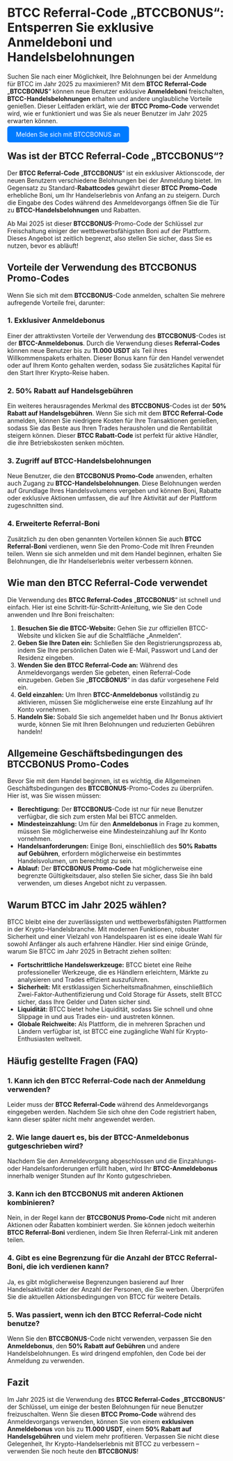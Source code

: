 <h1>BTCC Referral-Code „BTCCBONUS“: Entsperren Sie exklusive Anmeldeboni und Handelsbelohnungen</h1>
        </header>

  <section>
            <p>Suchen Sie nach einer Möglichkeit, Ihre Belohnungen bei der Anmeldung für BTCC im Jahr 2025 zu maximieren? Mit dem <strong>BTCC Referral-Code</strong> „<strong>BTCCBONUS</strong>“ können neue Benutzer exklusive <strong>Anmeldeboni</strong> freischalten, <strong>BTCC-Handelsbelohnungen</strong> erhalten und andere unglaubliche Vorteile genießen. Dieser Leitfaden erklärt, wie der <strong>BTCC Promo-Code</strong> verwendet wird, wie er funktioniert und was Sie als neuer Benutzer im Jahr 2025 erwarten können.</p>
        </section>
<p><a href="https://partner.btcc.com/us/c/BTCCBONUS/9303" target="_blank" style="color: white; background-color: #007bff; padding: 10px 20px; text-decoration: none; border-radius: 5px;">Melden Sie sich mit BTCCBONUS an</a></p>
  <section>
            <h2>Was ist der BTCC Referral-Code „BTCCBONUS“?</h2>
            <p>Der <strong>BTCC Referral-Code</strong> „<strong>BTCCBONUS</strong>“ ist ein exklusiver Aktionscode, der neuen Benutzern verschiedene Belohnungen bei der Anmeldung bietet. Im Gegensatz zu Standard-<strong>Rabattcodes</strong> gewährt dieser <strong>BTCC Promo-Code</strong> erhebliche Boni, um Ihr Handelserlebnis von Anfang an zu steigern. Durch die Eingabe des Codes während des Anmeldevorgangs öffnen Sie die Tür zu <strong>BTCC-Handelsbelohnungen</strong> und Rabatten.</p>
            <p>Ab Mai 2025 ist dieser <strong>BTCCBONUS</strong>-Promo-Code der Schlüssel zur Freischaltung einiger der wettbewerbsfähigsten Boni auf der Plattform. Dieses Angebot ist zeitlich begrenzt, also stellen Sie sicher, dass Sie es nutzen, bevor es abläuft!</p>
        </section>

  <section>
            <h2>Vorteile der Verwendung des BTCCBONUS Promo-Codes</h2>
            <p>Wenn Sie sich mit dem <strong>BTCCBONUS</strong>-Code anmelden, schalten Sie mehrere aufregende Vorteile frei, darunter:</p>

  <h3>1. Exklusiver Anmeldebonus</h3>
            <p>Einer der attraktivsten Vorteile der Verwendung des <strong>BTCCBONUS</strong>-Codes ist der <strong>BTCC-Anmeldebonus</strong>. Durch die Verwendung dieses <strong>Referral-Codes</strong> können neue Benutzer bis zu <strong>11.000 USDT</strong> als Teil ihres Willkommenspakets erhalten. Dieser Bonus kann für den Handel verwendet oder auf Ihrem Konto gehalten werden, sodass Sie zusätzliches Kapital für den Start Ihrer Krypto-Reise haben.</p>

  <h3>2. 50% Rabatt auf Handelsgebühren</h3>
            <p>Ein weiteres herausragendes Merkmal des <strong>BTCCBONUS</strong>-Codes ist der <strong>50% Rabatt auf Handelsgebühren</strong>. Wenn Sie sich mit dem <strong>BTCC Referral-Code</strong> anmelden, können Sie niedrigere Kosten für Ihre Transaktionen genießen, sodass Sie das Beste aus Ihren Trades herausholen und die Rentabilität steigern können. Dieser <strong>BTCC Rabatt-Code</strong> ist perfekt für aktive Händler, die ihre Betriebskosten senken möchten.</p>

  <h3>3. Zugriff auf BTCC-Handelsbelohnungen</h3>
            <p>Neue Benutzer, die den <strong>BTCCBONUS Promo-Code</strong> anwenden, erhalten auch Zugang zu <strong>BTCC-Handelsbelohnungen</strong>. Diese Belohnungen werden auf Grundlage Ihres Handelsvolumens vergeben und können Boni, Rabatte oder exklusive Aktionen umfassen, die auf Ihre Aktivität auf der Plattform zugeschnitten sind.</p>

  <h3>4. Erweiterte Referral-Boni</h3>
            <p>Zusätzlich zu den oben genannten Vorteilen können Sie auch <strong>BTCC Referral-Boni</strong> verdienen, wenn Sie den Promo-Code mit Ihren Freunden teilen. Wenn sie sich anmelden und mit dem Handel beginnen, erhalten Sie Belohnungen, die Ihr Handelserlebnis weiter verbessern können.</p>
        </section>

  <section>
            <h2>Wie man den BTCC Referral-Code verwendet</h2>
            <p>Die Verwendung des <strong>BTCC Referral-Codes</strong> „<strong>BTCCBONUS</strong>“ ist schnell und einfach. Hier ist eine Schritt-für-Schritt-Anleitung, wie Sie den Code anwenden und Ihre Boni freischalten:</p>
            <ol>
                <li><strong>Besuchen Sie die BTCC-Website:</strong> Gehen Sie zur offiziellen BTCC-Website und klicken Sie auf die Schaltfläche „Anmelden“.</li>
                <li><strong>Geben Sie Ihre Daten ein:</strong> Schließen Sie den Registrierungsprozess ab, indem Sie Ihre persönlichen Daten wie E-Mail, Passwort und Land der Residenz eingeben.</li>
                <li><strong>Wenden Sie den BTCC Referral-Code an:</strong> Während des Anmeldevorgangs werden Sie gebeten, einen Referral-Code einzugeben. Geben Sie „<strong>BTCCBONUS</strong>“ in das dafür vorgesehene Feld ein.</li>
                <li><strong>Geld einzahlen:</strong> Um Ihren <strong>BTCC-Anmeldebonus</strong> vollständig zu aktivieren, müssen Sie möglicherweise eine erste Einzahlung auf Ihr Konto vornehmen.</li>
                <li><strong>Handeln Sie:</strong> Sobald Sie sich angemeldet haben und Ihr Bonus aktiviert wurde, können Sie mit Ihren Belohnungen und reduzierten Gebühren handeln!</li>
            </ol>
        </section>

  <section>
            <h2>Allgemeine Geschäftsbedingungen des BTCCBONUS Promo-Codes</h2>
            <p>Bevor Sie mit dem Handel beginnen, ist es wichtig, die Allgemeinen Geschäftsbedingungen des <strong>BTCCBONUS</strong>-Promo-Codes zu überprüfen. Hier ist, was Sie wissen müssen:</p>
            <ul>
                <li><strong>Berechtigung:</strong> Der <strong>BTCCBONUS</strong>-Code ist nur für neue Benutzer verfügbar, die sich zum ersten Mal bei BTCC anmelden.</li>
                <li><strong>Mindesteinzahlung:</strong> Um für den <strong>Anmeldebonus</strong> in Frage zu kommen, müssen Sie möglicherweise eine Mindesteinzahlung auf Ihr Konto vornehmen.</li>
                <li><strong>Handelsanforderungen:</strong> Einige Boni, einschließlich des <strong>50% Rabatts auf Gebühren</strong>, erfordern möglicherweise ein bestimmtes Handelsvolumen, um berechtigt zu sein.</li>
                <li><strong>Ablauf:</strong> Der <strong>BTCCBONUS Promo-Code</strong> hat möglicherweise eine begrenzte Gültigkeitsdauer, also stellen Sie sicher, dass Sie ihn bald verwenden, um dieses Angebot nicht zu verpassen.</li>
            </ul>
        </section>

  <section>
            <h2>Warum BTCC im Jahr 2025 wählen?</h2>
            <p>BTCC bleibt eine der zuverlässigsten und wettbewerbsfähigsten Plattformen in der Krypto-Handelsbranche. Mit modernen Funktionen, robuster Sicherheit und einer Vielzahl von Handelspaaren ist es eine ideale Wahl für sowohl Anfänger als auch erfahrene Händler. Hier sind einige Gründe, warum Sie BTCC im Jahr 2025 in Betracht ziehen sollten:</p>
            <ul>
                <li><strong>Fortschrittliche Handelswerkzeuge:</strong> BTCC bietet eine Reihe professioneller Werkzeuge, die es Händlern erleichtern, Märkte zu analysieren und Trades effizient auszuführen.</li>
                <li><strong>Sicherheit:</strong> Mit erstklassigen Sicherheitsmaßnahmen, einschließlich Zwei-Faktor-Authentifizierung und Cold Storage für Assets, stellt BTCC sicher, dass Ihre Gelder und Daten sicher sind.</li>
                <li><strong>Liquidität:</strong> BTCC bietet hohe Liquidität, sodass Sie schnell und ohne Slippage in und aus Trades ein- und austreten können.</li>
                <li><strong>Globale Reichweite:</strong> Als Plattform, die in mehreren Sprachen und Ländern verfügbar ist, ist BTCC eine zugängliche Wahl für Krypto-Enthusiasten weltweit.</li>
            </ul>
        </section>

  <section>
            <h2>Häufig gestellte Fragen (FAQ)</h2>
            <h3>1. Kann ich den BTCC Referral-Code nach der Anmeldung verwenden?</h3>
            <p>Leider muss der <strong>BTCC Referral-Code</strong> während des Anmeldevorgangs eingegeben werden. Nachdem Sie sich ohne den Code registriert haben, kann dieser später nicht mehr angewendet werden.</p>

  <h3>2. Wie lange dauert es, bis der BTCC-Anmeldebonus gutgeschrieben wird?</h3>
            <p>Nachdem Sie den Anmeldevorgang abgeschlossen und die Einzahlungs- oder Handelsanforderungen erfüllt haben, wird Ihr <strong>BTCC-Anmeldebonus</strong> innerhalb weniger Stunden auf Ihr Konto gutgeschrieben.</p>

  <h3>3. Kann ich den BTCCBONUS mit anderen Aktionen kombinieren?</h3>
            <p>Nein, in der Regel kann der <strong>BTCCBONUS Promo-Code</strong> nicht mit anderen Aktionen oder Rabatten kombiniert werden. Sie können jedoch weiterhin <strong>BTCC Referral-Boni</strong> verdienen, indem Sie Ihren Referral-Link mit anderen teilen.</p>

  <h3>4. Gibt es eine Begrenzung für die Anzahl der <strong>BTCC Referral-Boni</strong>, die ich verdienen kann?</h3>
            <p>Ja, es gibt möglicherweise Begrenzungen basierend auf Ihrer Handelsaktivität oder der Anzahl der Personen, die Sie werben. Überprüfen Sie die aktuellen Aktionsbedingungen von BTCC für weitere Details.</p>

  <h3>5. Was passiert, wenn ich den BTCC Referral-Code nicht benutze?</h3>
            <p>Wenn Sie den <strong>BTCCBONUS</strong>-Code nicht verwenden, verpassen Sie den <strong>Anmeldebonus</strong>, den <strong>50% Rabatt auf Gebühren</strong> und andere Handelsbelohnungen. Es wird dringend empfohlen, den Code bei der Anmeldung zu verwenden.</p>
        </section>

  <footer>
            <h2>Fazit</h2>
          <p>Im Jahr 2025 ist die Verwendung des <strong>BTCC Referral-Codes</strong> „<strong>BTCCBONUS</strong>“ der Schlüssel, um einige der besten Belohnungen für neue Benutzer freizuschalten. Wenn Sie diesen <strong>BTCC Promo-Code</strong> während des Anmeldevorgangs verwenden, können Sie von einem <strong>exklusiven Anmeldebonus</strong> von bis zu <strong>11.000 USDT</strong>, einem <strong>50% Rabatt auf Handelsgebühren</strong> und vielem mehr profitieren. Verpassen Sie nicht diese Gelegenheit, Ihr Krypto-Handelserlebnis mit BTCC zu verbessern – verwenden Sie noch heute den <strong>BTCCBONUS</strong>!</p>
        </footer>
    </article>

</body>
</html>
